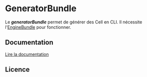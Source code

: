 GeneratorBundle
===============

Le ***generatorBundle*** permet de générer des Cell en CLI. 
Il nécessite l'[EngineBundle](https://gitlab.dnm.radiofrance.fr/webcomponents/engine-bundle/tree/features/v3/) pour fonctionner.
 
Documentation
-------------

[Lire la documentation](./Resources/doc/README.md)

Licence
-------